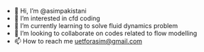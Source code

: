 - 👋 Hi, I’m @asimpakistani
- 👀 I’m interested in cfd coding
- 🌱 I’m currently learning to solve fluid dynamics problem
- 💞️ I’m looking to collaborate on codes related to flow modelling
- 📫 How to reach me uetforasim@gmail.com

<!---
asimpakistani/asimpakistani is a ✨ special ✨ repository because its `README.md` (this file) appears on your GitHub profile.
You can click the Preview link to take a look at your changes.
--->

